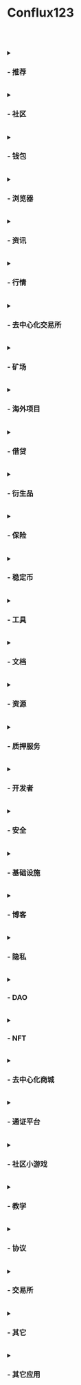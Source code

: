 # Conflux123
<br><br>
<details>
  <summary><h3>- 推荐</h3></summary>

  |名称|简介|网址|github/论坛地址|
  |:-:|:-:|:-:|:-:|
  |官网|Conflux是面向新兴数字资产和去中心化应用程序的开放网络|https://confluxnetwork.org/zh/||
  |scan|使用 Conflux 区块浏览器，实时查询 Conflux 网络中的交易、区块和通证等信息。|https://confluxscan.io/|https://github.com/Conflux-Chain/conflux-scan|
  |论坛||https://forum.conflux.fun/||
  |portal|芝麻开门，ConfluxPortal 可以帮助你便捷体验 Conflux 网络中的各种去中心化应用，并轻松管理你的资产。|https://portal.conflux-chain.org/|https://github.com/Conflux-Chain/conflux-portal/releases|
  |bounty|参与社区活动，与其他成员共同帮助 Conflux 网络茁壮成长。|https://bounty.conflux-chain.org/||
  |ShuttleFlow|Shuttleflow是Conflux跨链解决方案，用于集成来自比特币和以太坊的用户资产。它提供以下跨链功能：1.支持conflux和bitcoin / ethereum / erc20令牌之间的资产跨链迁移。2.使任何人都可以添加新的跨链erc20令牌。3.从以太坊defi到conflux defi（反之亦然）的交叉链迁移到原子操作。|https://shuttleflow.io/shuttle/in|https://conflux-dev.github.io/conflux-dex-docs/shuttleflow/|
  |github|Conflux是面向全球DAPP的下一代可扩展，安全和可扩展的区块链。|https://github.com/conflux-chain||
  
</details>
<br>
<details>
  <summary><h3>- 社区</h3></summary>
  
  |名称|简介|网址|github/论坛地址|
  |:-:|:-:|:-:|:-:|
  |论坛||https://forum.conflux.fun/||
  |社区||https://juejin.cn/user/1433418893104455/activities||
  |微博|北京清红微谷技术开发有限责任公司官方微博|Conflux中文社区||
  |公众号|Conflux网络采用独特的先进算法并巧妙地结合树图结构，使共识不再是区块链性能的瓶颈，是目前唯一的在保证完全去中心化的条件下，实现了高吞吐量的公有链。官方网站：confluxnetwork.org|Conflux中文社区||
  |微信群||公众号中回复“微信群”，扫码或添加微信群管理Confluxgroup，回复“加群”加入交流群||
  |海外社区||||
  |twitter|Conflux Network Official|https://twitter.com/Conflux_Network||
  |medium|Conflux Network|https://confluxnetwork.medium.com/||
  
</details>
<br>
<details>
  <summary><h3>- 钱包</h3></summary>
  
  |名称|简介|网址|github/论坛地址|
  |:-:|:-:|:-:|:-:|
  |hashkey||||
  |虎符||||
  |币信||||
  |Dappbirds||https://store.dappbirds.com/download||
  |Bitpiehk||https://bitpiehk.com||
  |Conflux数字钱包社区版（安卓）|这是由Lm开发的Conflux第一款社区钱包，提供安卓版本。不仅支持Conflux树图区块链的资产，而且支持Bounty、论坛、区块浏览器等重要生态dapp。||论坛： https://forum.conflux.fun/t/topic/513|
  |宝葫芦Gourd（桌面）|宝葫芦Gourd是Conflux社区第一款全开源的桌面钱包，全面支持Conflux树图区块链上的全部资产，包括各种代币和NFT藏品。此外，独家支持Conflux独有的质押生息功能等，并实时跟踪Conflux生态的最新进展。||github：https://github.com/acuilab/acuibc ， 论坛：https://forum.conflux.fun/t/topic/2020/|
  |trustdomains||https://trustdomains.org||
</details>
<br>
<details>
  <summary><h3>- 浏览器</h3></summary>
  
</details>
<br>
<details>
  <summary><h3>- 资讯</h3></summary>
  
</details>
<br>
<details>
  <summary><h3>- 行情</h3></summary>

</details>
<br>
<details>
  <summary><h3>- 去中心化交易所</h3></summary>
  
  |名称|简介|网址|github/论坛地址|
  |:-:|:-:|:-:|:-:|
  |Moondex|基于 BoomFlow 和 MatchFlow 协议构建的去中心化交易所。掘金教程：https://juejin.cn/post/6891963199399133198|https://moondex.io/||
  |MoonSwap|基于跨链资产协议 ShuttleFlow 构建的 DEX 协议，为用户提供 0 GAS和高速流畅的全新 AMM 交易体验。|https://moonswap.fi/||
</details>
<br>
<details>
  <summary><h3>- 矿场</h3></summary>
  
  |名称|简介|网址|github/论坛地址|
  |:-:|:-:|:-:|:-:|
  |鱼池|鱼池，2013年4月创立于北京，是全球领先、中国最早的比特币矿池。鱼池目前支持40多种数字货币挖矿服务，已发展为全球领先的比特币、莱特币、以太币、零币的综合性数字货币矿池。矿池技术持续保持领先，收益公开透明，采用独创架构有效防范DDoS攻击。|https://www.f2pool.com||
  |poolflare||https://poolflare.com/coin/cfx/pool||
  |火币矿池|火币矿池,打造区块链领域POW、POS机制的全新模式,为用户提供主链投票、资讯、积分理财服务|https://www.huobipool.com/pow||
  |独角兽矿池|功能齐全，可用来建立CRM, CMS等等|https://666pool.cn/pool2/block.php?coin=CFX||
  |蜜蜂|蜜蜂矿池是技术领先的综合性矿池服务平台,高收益,低费率,超稳定,服务佳。支持ETH、ETC、CFX、AE、RVN、BEAM、SERO、MOAC,等币种,矿池支持PPS+、PPLNS模式自由互换。|https://www.beepool.org/coindetail/cfx||
  |matpool（巴比特矿池）|巴比特矿业是巴比特旗下矿业平台,于2020年7月正式上线。巴比特矿业涵盖了巴比特矿池(原MatPool业务)、巴比特矿场对接平台,覆盖了PoW挖矿、Staking挖矿、矿机收益分析等。|https://www.matpool.net||
</details>
<br>
<details>
  <summary><h3>- 海外项目</h3></summary>
  
  详情：https://mp.weixin.qq.com/s/j16FwL9gnre4U__2_UDsaw
  
  |名称|简介|网址|github/论坛地址|
  |:-:|:-:|:-:|:-:|
  |bitquery|Conflux 链上数据API（正在开发）||https://github.com/bitquery/explorer|
  |deepsea|在Conflux上编写的通过验证的安全智能合约的可用语言（正在开发）||https://github.com/certikfoundation/deepsea|
  |dappstarter||||
  |simpli_defi|Simpli DeFi 是一个智能投顾和 DeFi 聚合器，可简化投资、优化回报。Simpli DeFi 是一个针对拥有闲置数字货币，但没有时间或经验进行投资的用户的链上聚合平台。Simpli-DeFi 通过连接多个平台，把加密货币、通证化的黄金和稳定币等不同资金存入借贷平台和 DEX 上的流动资金池等，简化投资流程。（正在开发）||https://github.com/nelaturuk/Simpli-DeFi-Conflux-2020|
  |flullet|用于 Conflux 资产的去中心化桌面钱包（正在开发）|||
  |Decentology|一个可以使定制化的项目源代码生成DApp的SaaS平台（正在开发）||https://www.decentology.com/|
  |Mixpay|基于Conflux DApp的RMB和fiat的通道插件（正在开发）|||
  |Superfluid|通过合成资产在 Conflux 网络上流通的股票、代币、贵金属等。Superfluid 是 Conflux 网络区块链上的一个协议，用于定义和产生合成数字资产，这些数字资产的价格随其他资产价格的变化而变化，如 BTC、ETH、股票、债券、甚至黄金和白银等。Superfluid 计划优化目前合成资产的行业解决方案，并致力于搭建有算法支持的抵押流程来创建这些数字资产的去中心化平台。（正在开发）|||
</details>
<br>
<details>
  <summary><h3>- 借贷</h3></summary>
  
  |名称|简介|网址|github/论坛地址|
  |:-:|:-:|:-:|:-:|
  |Flux|Conflux 网络中的借贷 DeFi 应用。教程：https://mp.weixin.qq.com/s/j2WPI6krTNhq9T9XKjgSIg|http://flux.01.finance/||
</details>
<br>
<details>
  <summary><h3>- 衍生品</h3></summary>
  
  |名称|简介|网址|github/论坛地址|
  |:-:|:-:|:-:|:-:|
  |Salt||||
</details>
<br>
<details>
  <summary><h3>- 保险</h3></summary>
  
  |名称|简介|网址|github/论坛地址|
  |:-:|:-:|:-:|:-:|
  |INS3||https://www.ins3.finance/#/ins3/overall||
</details>
<br>
<details>
  <summary><h3>- 稳定币</h3></summary>
  
  |名称|简介|网址|github/论坛地址|
  |:-:|:-:|:-:|:-:|
  |YUAN|||论坛： https://forum.conflux.fun/t/topic/4221|
</details>
<br>
<details>
  <summary><h3>- 工具</h3></summary>
  
  |名称|简介|网址|github/论坛地址|
  |:-:|:-:|:-:|:-:|
  |类Mist的Conflux桌面小工具(快速部署智能合约模块)|计划逐一实现一些实用的功能，最开始准备先把快速部署合约的功能和钱包功能做出来。其他功能，例如挖矿，信息查询等，后续会逐渐做（如果社区反响好的话）。||论坛： https://forum.conflux.fun/t/topic/1139|
  |Stampers|FC投票治理工具|https://stampers.app/||
  |governance|CFX投票治理工具|https://governance.confluxnetwork.org/zh/||
</details>
<br>
<details>
  <summary><h3>- 文档</h3></summary>
  
</details>
<br>
<details>
  <summary><h3>- 资源</h3></summary>
  
</details>
<br>
<details>
  <summary><h3>- 质押服务</h3></summary>
  
  |名称|简介|网址|github/论坛地址|
  |:-:|:-:|:-:|:-:|
  |Staking（CFX质押）|CFX质押服务|https://governance.confluxnetwork.org/zh/||
  |FC质押|FC兑换CFX|https://fccfx.confluxscan.io/||
</details>
<br>
<details>
  <summary><h3>- 开发者</h3></summary>
  
  |名称|简介|网址|github/论坛地址|
  |:-:|:-:|:-:|:-:|
  |Conflux开发者文档||https://developer.conflux-chain.org/||
  |Conflux-Truffle|Conflux-Truffle 为以 Truffle 为原型改造的服务于conflux区块链的合约开发工具。|https://www.npmjs.com/package/conflux-truffle|  github: https://github.com/Pana/conflux-101/blob/master/docs/conflux-truffle/ultimate-cfxtruffle-guide.md        论坛： https://juejin.cn/post/6867467433188261902|
  |Conflux Studio（IDE）||||
  |Conflux-Rust Docker||||
  |汇流BPM快速开发平台||||
</details>
<br>
<details>
  <summary><h3>- 安全</h3></summary>
  
</details>
<br>
<details>
  <summary><h3>- 基础设施</h3></summary>
  
  |名称|简介|网址|github/论坛地址|
  |:-:|:-:|:-:|:-:|
  |域名服务|Conflux域名服务是类似ENS的域名服务，用户可以用可读性更强的字符串名字代替钱包地址，也可以提供类似传统域名一样的服务，可为托管在ipfs上的Dapp网站提供解析服务。|https://forum.conflux.fun/t/topic/1596/25 |论坛：https://forum.conflux.fun/t/topic/1596/25 |
</details>
<br>
<details>
  <summary><h3>- 博客</h3></summary>
  
  |名称|简介|网址|github/论坛地址|
  |:-:|:-:|:-:|:-:|
  |掘金||https://juejin.cn/user/1433418893104455/activities||
  |medium|Conflux Network|https://confluxnetwork.medium.com/||
</details>
<br>
<details>
  <summary><h3>- 隐私</h3></summary>
  
  |名称|简介|网址|github/论坛地址|
  |:-:|:-:|:-:|:-:|
  |Whoops加密输入法|兼容微信的加密输入法||论坛：https://forum.conflux.fun/t/topic/1130 |
</details>
<br>
<details>
  <summary><h3>- DAO</h3></summary>
  
</details>
<br>
<details>
  <summary><h3>- NFT</h3></summary>
  
  |名称|简介|网址|github/论坛地址|
  |:-:|:-:|:-:|:-:|
  |NFT: Tspace|Conflux 网络中进行数字收藏品（非同质化通证，NFT）认证和交易的去中心化市场。|http://nft.tspace.io/||
  |condragon|《ConDragon》是一款Conflux社区首款DeFi+NFT+RPG Game。在游戏中，玩家可以驯养恐龙、打造装备、组队冒险和捕捉宠物，可以自由进入市场进行交易、竞拍。甚至参与质押赚取整体矿池的分红。玩家参与游戏可以获得具有游戏性以及收藏性的NFT、赚取数字货币、感受3D战斗表现、进行轻量级操作以及体验决策胜利的玩法。|https://condragon.com/ ||
  |拓扑三国|《拓扑三国》是由ArtGee和Tspace共同发起的三国NFT卡牌创作和集换游戏||论坛： https://forum.conflux.fun/t/topic/2685|
  |新物NFT价值流转平台||||
  |MoonGaming|《MoonGaming》集游戏 NFT发行、售卖、挖矿、转账、交易为一体的NFT GAME平台。||论坛：https://forum.conflux.fun/t/topic/3650|
</details>
<br>
<details>
  <summary><h3>- 去中心化商城</h3></summary>
  
  |名称|简介|网址|github/论坛地址|
  |:-:|:-:|:-:|:-:|
  |Con-dShop|基于Conflux的由去中心化DAO系统治理的商品、服务流通平台。||论坛：https://forum.conflux.fun/t/topic/2059|
</details>
<br>
<details>
  <summary><h3>- 通证平台</h3></summary>
  
  |名称|简介|网址|github/论坛地址|
  |:-:|:-:|:-:|:-:|
  |Token-Bank|结合Conflux社区文化，实现一套简约、有效、易操作基于Conflux网络的通证发行平台。制作通用证书协议智能合约模板，并根据模板开发基于Conflux网络的通证平台智能合约。||论坛：https://forum.conflux.fun/t/topic/2207/8|
</details>
<br>
<details>
  <summary><h3>- 社区小游戏</h3></summary>
  
  社区游戏汇总导航：https://forum.conflux.fun/t/topic/2141
  |名称|简介|网址|github/论坛地址|
  |:-:|:-:|:-:|:-:|
  |FC夺宝游戏（熬鹰）|初始参与为1fc，参与次数每增加1000次则参与票增加1fc。举例参与人次5000，每次参与需要6fc。最后参与者如果间隔一小时没有人继续参与，则最后的参与者独揽整个奖池。|一小时: http://dweb.link/ipfs/QmbDd2hfkpvb8X3Lb1qdy5Lu4U7YWfaNM1g2jVBbNzrNZy 十五分钟： http://dweb.link/ipfs/QmcaMtPJ1Lov2pGGc3WaVUDzizRyB4uxd9zZpz3uARZM3C 二合一集成: http://dweb.link/ipfs/QmRMwLSdQoopfhztPkhsuMTeScd6bwuZnZaBEJGa9QYAD4| |
  |FC幸运抽奖游戏 |转10fc到合约地址，满2人，合约进行随机抽奖，一人独揽大奖。注意：当前合约只认5fc为一票，超过或者不足，会自动返还，安心玩。|http://dweb.link/ipfs/Qmdrh5ncA6cQKG3Ez3NPqxzHuDNHLXLbeFWDoMXtgedTws||
</details>
<br>
<details>
  <summary><h3>- 教学</h3></summary>
  
  |名称|简介|网址|github/论坛地址|
  |:-:|:-:|:-:|:-:|
  |Conflux-成神学院|课程表现形式：以技术教程文章、技术教程视频、技术教程直播、领域专家分享等形式课程。学院课程范围：开设不同种类课程包括但不限于语言类、ui设计、架构、工具使用等等课程；||论坛：https://forum.conflux.fun/t/topic/1129|
  |北斗计划|北斗计划是Conflux主办的系列大学生创业营活动，旨在通过集训和创业营的形式为更多优秀的在校大学生提供一个设计创意思路、开发产品原型、创建解决方案和赢取大赛奖品的平台。共设置8节主题课，内容涵盖区块链基础知识、热点应用案例，开发工具、合约开发，同时设有研讨会、个别指导时间；导师均为海内外顶尖高校师资及行业顶尖从业者；采取组队制，并为每个队伍配备助教，确保每个成员都有参与和学习的机会。|https://www.edu.confluxnetwork.org/||
  |Dapp开发启蒙计划| 80个社区区块链小游戏的教学、研发、玩赏、创收计划。||论坛：https://forum.conflux.fun/t/topic/1135/6|
</details>
<br>
<details>
  <summary><h3>- 协议</h3></summary>
  
  |名称|简介|网址|github/论坛地址|
  |:-:|:-:|:-:|:-:|
  |CIP||https://blog.csdn.net/weixin_44282220/article/details/107925274||
</details>
<br>
<details>
  <summary><h3>- 交易所</h3></summary>
  
  <i>CFX:</i>
  
  |名称|简介|网址|github/论坛地址|
  |:-:|:-:|:-:|:-:|
  |Hoo（虎符)||https://hoo.com/ , https://hoozh.com/||
  |抹茶（MXC)||https://www.mxc.ai , https://www.mxcio.co||
  |C网（CITEX）||https://www.citex.io/ , https://www.citex.me/#/home||
  |HOTBIT||https://www.hotbit.pro/ , https://www.hotbit.io||
  |BiKi||https://www.biki.cc ，https://www.biki.com||
  |CoinEx||https://www.coinex.co/||
  |gate.io||https://www.gateio.tv ， https://www.gatecn.io||
  |BITKAN||||
  |LBank||https://www.lbank.info ， https://www.lbank.me/||
  |聚币||https://www.jbex.com/||
  |BitAsset||https://www.bitasset.cn/ ， https://www.bitasset.com||
  |Ixx||||
  
  <br>
  <i>FC:</i>
  
  |名称|简介|网址|github/论坛地址|
  |:-:|:-:|:-:|:-:|
  |抹茶（MXC）||https://www.mxc.ai ， https://www.mxcio.co||
  |聚币||https://www.jbex.com/||
  |Lbank||https://www.lbank.info ， https://www.lbank.me/||
  |Hoo（虎符）||https://hoo.com/ ， https://hoozh.com/||
</details>
<br>
<details>
  <summary><h3>- 其它</h3></summary>
  
  |名称|简介|网址|github/论坛地址|
  |:-:|:-:|:-:|:-:|
  |能源环境资产跟踪管理|项目旨在将能源的环境属性标记为资产（即环境属性的资产化），形成以虚拟资产的形态展现的环境资产，采用区块链技术对其产生、交易、终端使用的全生命周期进行跟踪及管理。“碳资产”、“绿证”、“排污权”、“用能权”、“节能量”等均是环境资产的表现形式。|https://forum.conflux.fun/t/topic/2810 |论坛：https://forum.conflux.fun/t/topic/2810|
</details>
<br>
<details>
  <summary><h3>- 其它应用</h3></summary>
  
</details>
<br>
